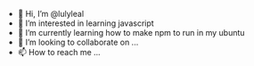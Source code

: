 - 👋 Hi, I’m @lulyleal
- 👀 I’m interested in learning javascript
- 🌱 I’m currently learning how to make npm to run in my ubuntu
- 💞️ I’m looking to collaborate on ...
- 📫 How to reach me ...

<!---
lulyleal/lulyleal is a ✨ special ✨ repository because its `README.md` (this file) appears on your GitHub profile.
You can click the Preview link to take a look at your changes.
--->
